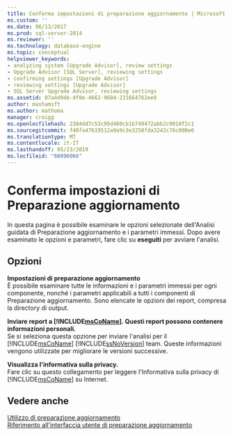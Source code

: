 ```yaml
---
title: Conferma impostazioni di preparazione aggiornamento | Microsoft Docs
ms.custom: ''
ms.date: 06/13/2017
ms.prod: sql-server-2014
ms.reviewer: ''
ms.technology: database-engine
ms.topic: conceptual
helpviewer_keywords:
- analyzing system [Upgrade Advisor], review settings
- Upgrade Advisor [SQL Server], reviewing settings
- confirming settings [Upgrade Advisor]
- reviewing settings [Upgrade Advisor]
- SQL Server Upgrade Advisor, reviewing settings
ms.assetid: 07a4d94b-df0e-4662-9604-221664762ee8
author: mashamsft
ms.author: mathoma
manager: craigg
ms.openlocfilehash: 2384dd7c53c95d460cb1b749472abb2c9010f2c1
ms.sourcegitcommit: f40fa47619512a9a9c3e3258fda3242c76c008e6
ms.translationtype: MT
ms.contentlocale: it-IT
ms.lasthandoff: 05/23/2019
ms.locfileid: "66096066"
---
```

# <a name="confirm-upgrade-advisor-settings"></a>Conferma impostazioni di Preparazione aggiornamento
  In questa pagina è possibile esaminare le opzioni selezionate dell'Analisi guidata di Preparazione aggiornamento e i parametri immessi. Dopo avere esaminato le opzioni e parametri, fare clic su **eseguiti** per avviare l'analisi.  
  
## <a name="options"></a>Opzioni  
 **Impostazioni di preparazione aggiornamento**  
 È possibile esaminare tutte le informazioni e i parametri immessi per ogni componente, nonché i parametri applicabili a tutti i componenti di Preparazione aggiornamento. Sono elencate le opzioni dei report, compresa la directory di output.  
  
 **Inviare report a [!INCLUDE[msCoName](../../includes/msconame-md.md)]. Questi report possono contenere informazioni personali.**  
 Se si seleziona questa opzione per inviare l'analisi per il [!INCLUDE[msCoName](../../includes/msconame-md.md)] [!INCLUDE[ssNoVersion](../../includes/ssnoversion-md.md)] team. Queste informazioni vengono utilizzate per migliorare le versioni successive.  
  
 **Visualizza l'informativa sulla privacy.**  
 Fare clic su questo collegamento per leggere l'Informativa sulla privacy di [!INCLUDE[msCoName](../../includes/msconame-md.md)] su Internet.  
  
## <a name="see-also"></a>Vedere anche  
 [Utilizzo di preparazione aggiornamento](../../../2014/sql-server/install/working-with-upgrade-advisor.md)   
 [Riferimento all'interfaccia utente di preparazione aggiornamento](../../../2014/sql-server/install/upgrade-advisor-user-interface-reference.md)  
  
  
